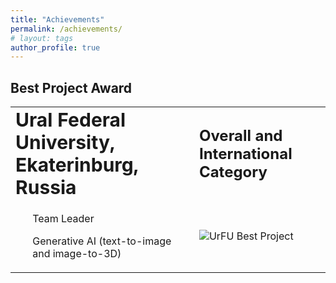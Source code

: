 ```yaml
---
title: "Achievements"
permalink: /achievements/
# layout: tags
author_profile: true
---
```


## Best Project Award

<table border="0">
 <tr>
    <td><b style="font-size:30px">Ural Federal University, Ekaterinburg, Russia</b></td>
    <td><b style="font-size:24px">Overall and International Category</b></td>
 </tr>
 <tr>
    <td>
        <ul> Team Leader </ul>
        <ul> Generative AI (text-to-image and image-to-3D) </ul>
    </td>
    <td><img src="https://lh6.googleusercontent.com/cZquHE-s3nQ421IWgCtsFX3ukLTYRYxeSEGVVV2YkUZ5cRgRhsu10wm398RjgCRUsblvYQNfgcs7NRth3zCqOccKeEELpkE8FbGkvsZ-gYiCc688zK9Yqekl711o1exMqw=w1280" alt="UrFU Best Project"></td>
 </tr>
</table>